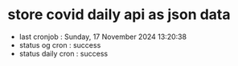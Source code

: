 # store covid daily api as json data

- last cronjob : Sunday, 17 November 2024 13:20:38
- status og cron : success
- status daily cron : success
      
      